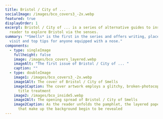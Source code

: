 ```yaml
---
title: Bristol / City of ...
socialImage: /images/bco_covers3_-2x.webp
featured: true
displayOrder: 1
excerpt: Bristol / City of ... is a series of alternative guides to inspire its
  reader to explore Bristol via the senses.
summary: "*Smells* is the first in the series and offers writing, places to
  visit and top tips for anyone equipped with a nose."
components:
  - type: singleImage
    fullheight: false
    image: /images/bco_covers_layered.webp
    imageAlt: "The first issue of Bristol / City of ... "
    caption: ""
  - type: doubleImage
    image1: /images/bco_covers3_-2x.webp
    image1Alt: The cover of Bristol / City of Smells
    image1Caption: The cover artwork employs a glitchy, broken-photocopier-inspired
      title treatment
    image2: /images/bco_inside5.webp
    image2Alt: The opening spread of Bristol / City of Smells
    image2Caption: As the reader unfolds the pamphlet, the layered paper textures
      that make up the background begin to be revealed
---
```

